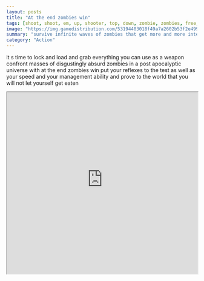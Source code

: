 ```yaml
---
layout: posts
title: "At the end zombies win"
tags: [shoot, shoot, em, up, shooter, top, down, zombie, zombies, free, online, games, oyna, game, free, games, play, play, games]
image: "https://img.gamedistribution.com/53194403018f49a7a2602b53f2e499df-1280x720.jpeg"
summary: "survive infinite waves of zombies that get more and more intense and in which the creatures will become stronger and stronger destroy as many zombies as you can and prove that you are the king of survival  free online games oyna game free games play play games"
category: "Action"
---
```


it s time to lock and load and grab everything you can use as a weapon confront masses of disgustingly absurd zombies in a post apocalyptic universe with at the end zombies win put your reflexes to the test as well as your speed and your management ability and prove to the world that you will not let yourself get eaten

<iframe width="100%" height="480px;" src="https://html5.gamedistribution.com/53194403018f49a7a2602b53f2e499df/"></iframe>